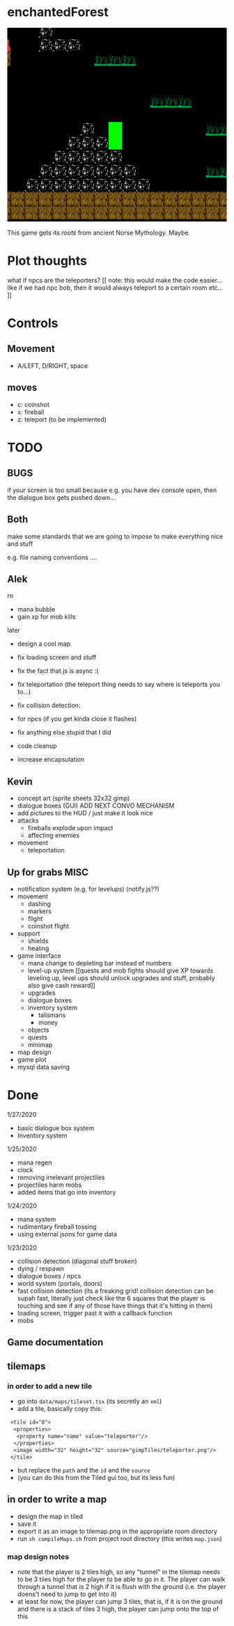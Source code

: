 
# enchantedForest

![Game Play Image](gameplayimg.png)

This game gets its _roots_ from ancient Norse Mythology. Maybe.

# Plot thoughts
what if npcs are the teleporters? [[ note: this would make the code easier... like if we had npc bob, then it would always teleport to a certain room etc... ]]

# Controls

## Movement
- A/LEFT, D/RIGHT, space
## moves
- c: coinshot
- x: fireball
- z: teleport (to be implemented)

# TODO

## BUGS
if your screen is too small because e.g. you have dev console open, then the dialogue box gets pushed down...

## Both
make some standards that we are going to impose to make everything nice and stuff

e.g. file naming conventions ....

## Alek
rn
- mana bubble
- gain xp for mob kills

later
- design a cool map
- fix loading screen and stuff
- fix the fact that js is async :(

- fix teleportation (the teleport thing needs to say where is teleports you to...)

- fix collision detection:
-   for npcs (if you get kinda close it flashes)

- fix anything else stupid that I did
- code cleanup
- increase encapsulation

## Kevin
- concept art (sprite sheets 32x32 gimp)
- dialogue boxes (GUI) ADD NEXT CONVO MECHANISM
- add pictures to the HUD / just make it look nice
- attacks
  * fireballs explode upon impact
  * affecting enemies
- movement
  * teleportation

## Up for grabs MISC
- notification system (e.g. for levelups)  (notify.js??)
- movement
  * dashing
  * markers 
  * flight
  * coinshot flight
- support
  * shields
  * healing
- game interface
  * mana change to depleting bar instead of numbers
  * level-up system [[quests and mob fights should give XP towards leveling up, level ups should unlock upgrades and stuff, probably also give cash reward]]
  * upgrades
  * dialogue boxes
  * inventory system
      * talismans
      * money
  * objects
  * quests
  * minimap
- map design
- game plot 
- mysql data saving

# Done 
1/27/2020
- basic dialogue box system
- Inventory system

1/25/2020
- mana regen
- clock
- removing irrelevant projectiles
- projectiles harm mobs
- added items that go into inventory

1/24/2020
- mana system
- rudimentary fireball tossing
- using external jsons for game data

1/23/2020
- collision detection (diagonal stuff broken)
- dying / respawn
- dialogue boxes / npcs
- world system (portals, doors)
- fast collision detection (its a freaking grid! collision detection can be supah fast, literally just check like the 6 squares that the player is touching and see if any of those have things that it's hitting in them)
- loading screen, trigger past it with a callback function
- mobs 

## Game documentation 

## tilemaps

### in order to add a new tile
- go into `data/maps/tileset.tsx` (its secretly an `xml`)
- add a tile, basically copy this:
```
 <tile id="8">
  <properties>
   <property name="name" value="teleporter"/>
  </properties>
  <image width="32" height="32" source="gimpTiles/teleporter.png"/>
 </tile>
```
- but replace the `path` and the `id` and the `source`
- (you can do this from the Tiled gui too, but its less fun)

## in order to write a map
- design the map in tiled
- save it
- export it as an image to tilemap.png in the appropriate room directory
- run `sh compileMaps.sh` from project root directory (this writes `map.json`)

### map design notes
- note that the player is 2 tiles high, so any "tunnel" in the tilemap needs to be 3 tiles high for the player to be able to go in it. The player can walk through a tunnel that is 2 high if it is flush with the ground (i.e. the player doens't need to jump to get into it)
- at least for now, the player can jump 3 tiles, that is, if it is on the ground and there is a stack of tiles 3 high, the player can jump onto the top of this

